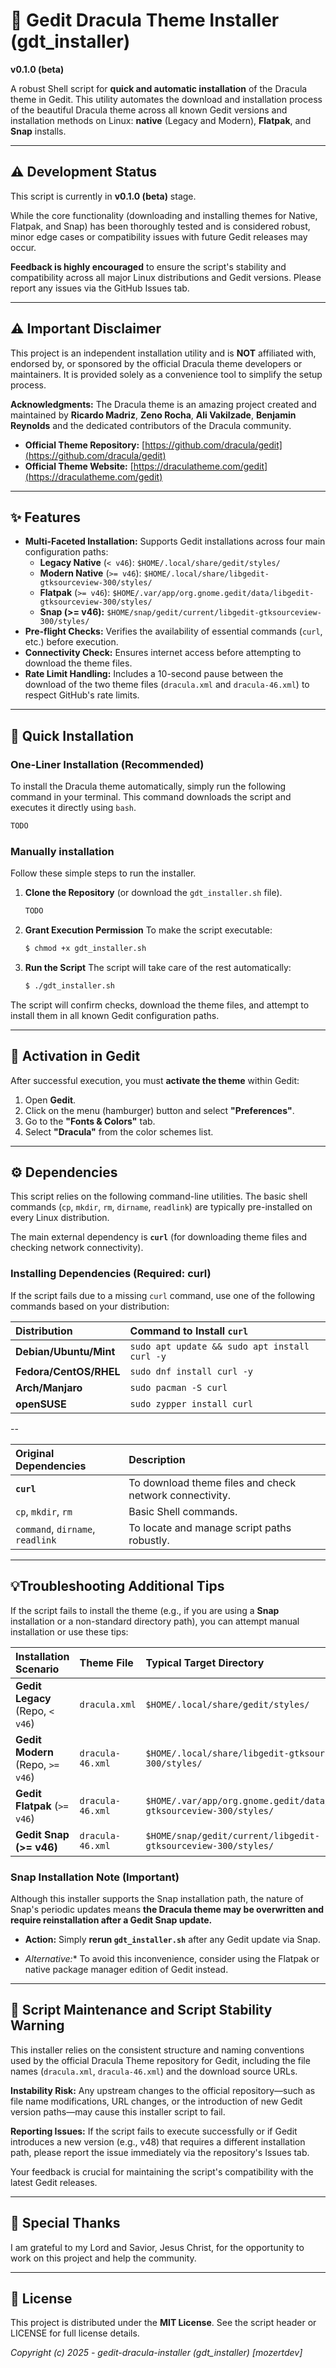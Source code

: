 # 🧛 Gedit Dracula Theme Installer (gdt_installer)

**v0.1.0 (beta)**

A robust Shell script for **quick and automatic installation** of the Dracula theme in Gedit.
This utility automates the download and installation process of the beautiful Dracula theme across all known Gedit versions and installation methods on Linux: **native** (Legacy and Modern), **Flatpak**, and **Snap** installs.

---

## ⚠️ Development Status

This script is currently in **v0.1.0 (beta)** stage.

While the core functionality (downloading and installing themes for Native, Flatpak, and Snap) has been thoroughly tested and is considered robust, minor edge cases or compatibility issues with future Gedit releases may occur.

**Feedback is highly encouraged** to ensure the script's stability and compatibility across all major Linux distributions and Gedit versions. Please report any issues via the GitHub Issues tab.

---

## ⚠️ Important Disclaimer

This project is an independent installation utility and is **NOT** affiliated with, endorsed by, or sponsored by the official Dracula theme developers or maintainers. It is provided solely as a convenience tool to simplify the setup process.

**Acknowledgments:** The Dracula theme is an amazing project created and maintained by **Ricardo Madriz**, **Zeno Rocha**, **Ali Vakilzade**, **Benjamin Reynolds** and the dedicated contributors of the Dracula community.

* **Official Theme Repository:** [https://github.com/dracula/gedit](https://github.com/dracula/gedit)
* **Official Theme Website:** [https://draculatheme.com/gedit](https://draculatheme.com/gedit)

---

## ✨ Features

* **Multi-Faceted Installation:** Supports Gedit installations across four main configuration paths:
  * **Legacy Native** (`< v46`): `$HOME/.local/share/gedit/styles/`
  * **Modern Native** (`>= v46`): `$HOME/.local/share/libgedit-gtksourceview-300/styles/`
  * **Flatpak** (`>= v46`): `$HOME/.var/app/org.gnome.gedit/data/libgedit-gtksourceview-300/styles/`
  * **Snap (>= v46):** `$HOME/snap/gedit/current/libgedit-gtksourceview-300/styles/`
* **Pre-flight Checks:** Verifies the availability of essential commands (`curl`,  etc.) before execution.
* **Connectivity Check:** Ensures internet access before attempting to download the theme files.
* **Rate Limit Handling:** Includes a 10-second pause between the download of the two theme files (`dracula.xml` and `dracula-46.xml`) to respect GitHub's rate limits.

---

## 🚀 Quick Installation

### One-Liner Installation (Recommended)

To install the Dracula theme automatically, simply run the following command in your terminal. This command downloads the script and executes it directly using `bash`.

```bash
TODO
```

### Manually installation

Follow these simple steps to run the installer.

1. **Clone the Repository** (or download the `gdt_installer.sh` file).
   
   ```bash
   TODO
   ```

2. **Grant Execution Permission**
   To make the script executable:
   
   ```bash
   $ chmod +x gdt_installer.sh
   ```

3. **Run the Script**
   The script will take care of the rest automatically:
   
   ```bash
   $ ./gdt_installer.sh
   ```

The script will confirm checks, download the theme files, and attempt to install them in all known Gedit configuration paths.

---

## 🎨 Activation in Gedit

After successful execution, you must **activate the theme** within Gedit:

1. Open **Gedit**.
2. Click on the menu (hamburger) button and select **"Preferences"**.
3. Go to the **"Fonts & Colors"** tab.
4. Select **"Dracula"** from the color schemes list.

---

## ⚙️ Dependencies

This script relies on the following command-line utilities. The basic shell commands (`cp`, `mkdir`, `rm`, `dirname`, `readlink`) are typically pre-installed on every Linux distribution.

The main external dependency is **`curl`** (for downloading theme files and checking network connectivity).

### Installing Dependencies (Required: curl)

If the script fails due to a missing `curl` command, use one of the following commands based on your distribution:

| Distribution           | Command to Install `curl`                     |
|:---------------------- |:--------------------------------------------- |
| **Debian/Ubuntu/Mint** | `sudo apt update && sudo apt install curl -y` |
| **Fedora/CentOS/RHEL** | `sudo dnf install curl -y`                    |
| **Arch/Manjaro**       | `sudo pacman -S curl`                         |
| **openSUSE**           | `sudo zypper install curl`                    |

--

| Original Dependencies            | Description                                             |
|:-------------------------------- |:------------------------------------------------------- |
| **`curl`**                       | To download theme files and check network connectivity. |
| `cp`, `mkdir`, `rm`              | Basic Shell commands.                                   |
| `command`, `dirname`, `readlink` | To locate and manage script paths robustly.             |

---

## 💡Troubleshooting Additional Tips

If the script fails to install the theme (e.g., if you are using a **Snap** installation or a non-standard directory path), you can attempt manual installation or use these tips:

| Installation Scenario             | Theme File       | Typical Target Directory                                                 |
|:--------------------------------- |:---------------- |:------------------------------------------------------------------------ |
| **Gedit Legacy** (Repo, `< v46`)  | `dracula.xml`    | `$HOME/.local/share/gedit/styles/`                                       |
| **Gedit Modern** (Repo, `>= v46`) | `dracula-46.xml` | `$HOME/.local/share/libgedit-gtksourceview-300/styles/`                  |
| **Gedit Flatpak** (`>= v46`)      | `dracula-46.xml` | `$HOME/.var/app/org.gnome.gedit/data/libgedit-gtksourceview-300/styles/` |
| **Gedit Snap (>= v46)**           | `dracula-46.xml` | `$HOME/snap/gedit/current/libgedit-gtksourceview-300/styles/`            |

### Snap Installation Note (Important)

Although this installer supports the Snap installation path, the nature of Snap's periodic updates means **the Dracula theme may be overwritten and require reinstallation after a Gedit Snap update.** 

* **Action:** Simply **rerun `gdt_installer.sh`** after any Gedit update via Snap. 

* **Alternative*:** To avoid this inconvenience, consider using the Flatpak or native package manager edition of Gedit instead.

---

## 🚨 Script Maintenance and Script Stability Warning

This installer relies on the consistent structure and naming conventions used by the official Dracula Theme repository for Gedit, including the file names (`dracula.xml`, `dracula-46.xml`) and the download source URLs.

**Instability Risk:** Any upstream changes to the official repository—such as file name modifications, URL changes, or the introduction of new Gedit version paths—may cause this installer script to fail.

**Reporting Issues:** If the script fails to execute successfully or if Gedit introduces a new version (e.g., v48) that requires a different installation path, please report the issue immediately via the repository's Issues tab.

Your feedback is crucial for maintaining the script's compatibility with the latest Gedit releases.

---

## 🙏 Special Thanks

I am grateful to my Lord and Savior, Jesus Christ, for the opportunity to work on this project and help the community.

---

## 📄 License

This project is distributed under the **MIT License**. See the script header or LICENSE for full license details.

*Copyright (c) 2025 - gedit-dracula-installer (gdt_installer) [mozertdev]*
